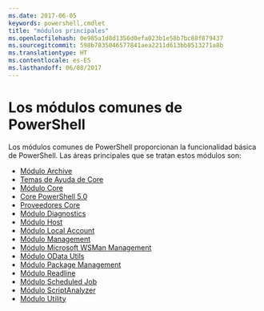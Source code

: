 ```yaml
---
ms.date: 2017-06-05
keywords: powershell,cmdlet
title: "módulos principales"
ms.openlocfilehash: 0e985a1d8d1356d0efa023b1e58b7bc88f879437
ms.sourcegitcommit: 598b7835046577841aea2211d613bb8513271a8b
ms.translationtype: HT
ms.contentlocale: es-ES
ms.lasthandoff: 06/08/2017
---
```

#  <a name="the-powershell-common-modules"></a>Los módulos comunes de PowerShell

Los módulos comunes de PowerShell proporcionan la funcionalidad básica de PowerShell.
Las áreas principales que se tratan estos módulos son:

-  [Módulo Archive](core-modules/Microsoft.PowerShell.Archive-Module.md)
-  [Temas de Ayuda de Core](core-modules/Windows-PowerShell-Core-About-Topics.md)
-  [Módulo Core](core-modules/Microsoft.PowerShell.Core-Module.md)
-  [Core PowerShell 5.0](core-modules/Windows-PowerShell-5.0.md)
-  [Proveedores Core](core-modules/Windows-PowerShell-Core-Providers.md)
-  [Módulo Diagnostics](core-modules/Microsoft.PowerShell.Diagnostics-Module.md)
-  [Módulo Host](core-modules/Microsoft.PowerShell.Host-Module.md)
-  [Módulo Local Account](core-modules/PSLocalAccount5-Module.md)
-  [Módulo Management](core-modules/Microsoft.PowerShell.Management-Module.md)
-  [Módulo Microsoft WSMan Management](core-modules/Microsoft.WSMan.Management-Module.md)
-  [Módulo OData Utils](core-modules/Microsoft.PowerShell.ODataUtils-Module.md)
-  [Módulo Package Management](core-modules/PackageManagement-Module.md)
-  [Módulo Readline](core-modules/PSReadline-Module.md)
-  [Módulo Scheduled Job](core-modules/PSScheduledJob-Module.md)
-  [Módulo ScriptAnalyzer](core-modules/PSScriptAnalyzer-Module.md)
-  [Módulo Utility](core-modules/Microsoft.PowerShell.Utility-Module.md)

